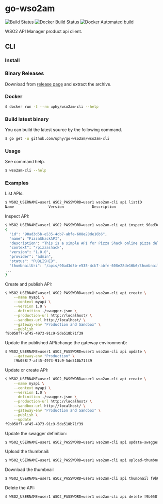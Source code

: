 # go-wso2am

[![Build Status](https://travis-ci.org/uphy/go-wso2am.svg?branch=master)](https://travis-ci.org/uphy/go-wso2am)
![Docker Build Status](https://img.shields.io/docker/build/uphy/wso2am-cli.svg)
![Docker Automated build](https://img.shields.io/docker/automated/uphy/wso2am-cli.svg)

WSO2 API Manager product api client.

## CLI

### Install

### Binary Releases

Download from [release page](https://github.com/uphy/go-wso2am/releases) and extract the archive.

### Docker

```bash
$ docker run -t --rm uphy/wso2am-cli --help
```

### Build latest binary

You can build the latest source by the following command.

```bash
$ go get -u github.com/uphy/go-wso2am/wso2am-cli
```

### Usage

See command help.

```bash
$ wso2am-cli --help
```

### Examples

List APIs:

```bash
$ WSO2_USERNAME=user1 WSO2_PASSWORD=user1 wso2am-cli api listID
Name                Version             Description                                                       Status90ad3d5b-e535-4cb7-abfe-608e28de16b6 PizzaShackAPI       1.0.0               This is a simple API for Pizza Shack online pizza delivery store. PUBLISHED
```

Inspect API:

```bash
$ WSO2_USERNAME=user1 WSO2_PASSWORD=user1 wso2am-cli api inspect 90ad3d5b-e535-4cb7-abfe-608e28de16b6
{
  "id": "90ad3d5b-e535-4cb7-abfe-608e28de16b6",
  "name": "PizzaShackAPI",
  "description": "This is a simple API for Pizza Shack online pizza delivery store.",
  "context": "/pizzashack",
  "version": "1.0.0",
  "provider": "admin",
  "status": "PUBLISHED",
  "thumbnailUri": "/apis/90ad3d5b-e535-4cb7-abfe-608e28de16b6/thumbnail",
...
}
```

Create and publish API:

```bash
$ WSO2_USERNAME=user1 WSO2_PASSWORD=user1 wso2am-cli api create \
    --name myapi \
    --context myapi \
    --version 1.0 \
    --definition ./swagger.json \
    --production-url http://localhost/ \
    --sandbox-url http://localhost/ \
    --gateway-env "Production and Sandbox" \
    --publish
f9b058f7-af45-4973-91c9-5de510b71f39
```

Update the published API(change the gateway environment):

```bash
$ WSO2_USERNAME=user1 WSO2_PASSWORD=user1 wso2am-cli api update \
    --gateway-env "Production" \
    f9b058f7-af45-4973-91c9-5de510b71f39
```

Update or create API:

```bash
$ WSO2_USERNAME=user1 WSO2_PASSWORD=user1 wso2am-cli api create \
    --name myapi \
    --context myapi \
    --version 1.0 \
    --definition ./swagger.json \
    --production-url http://localhost/ \
    --sandbox-url http://localhost/ \
    --gateway-env "Production and Sandbox" \
    --publish \
    --update
f9b058f7-af45-4973-91c9-5de510b71f39
```

Update the swagger definition:

```bash
$ WSO2_USERNAME=user1 WSO2_PASSWORD=user1 wso2am-cli api update-swagger f9b058f7-af45-4973-91c9-5de510b71f39 ./swagger.json
```

Upload the thumbnail:

```bash
$ WSO2_USERNAME=user1 WSO2_PASSWORD=user1 wso2am-cli api upload-thumbnail f9b058f7-af45-4973-91c9-5de510b71f39 ./icon.jpeg
```

Download the thumbnail

```bash
$ WSO2_USERNAME=user1 WSO2_PASSWORD=user1 wso2am-cli api thumbnail f9b058f7-af45-4973-91c9-5de510b71f39 > icon.jpeg
```

Delete the API:

```bash
$ WSO2_USERNAME=user1 WSO2_PASSWORD=user1 wso2am-cli api delete f9b058f7-af45-4973-91c9-5de510b71f39
```